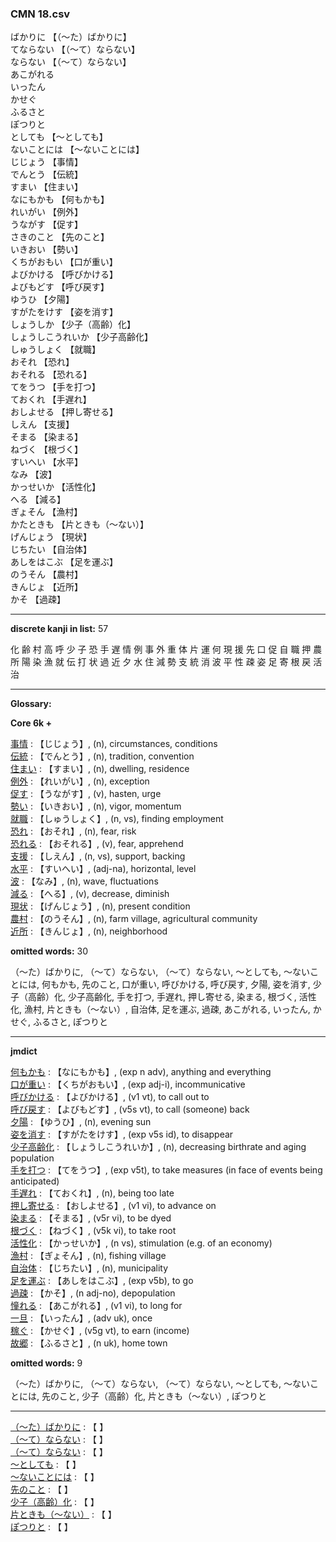 ### CMN 18.csv  
  

ばかりに 【（～た）ばかりに】   
てならない 【（～て）ならない】   
ならない 【（～て）ならない】   
あこがれる    
いったん    
かせぐ    
ふるさと    
ぽつりと    
としても 【～としても】   
ないことには 【～ないことには】   
じじょう 【事情】   
でんとう 【伝統】   
すまい 【住まい】   
なにもかも 【何もかも】   
れいがい 【例外】   
うながす 【促す】   
さきのこと 【先のこと】   
いきおい 【勢い】   
くちがおもい 【口が重い】   
よびかける 【呼びかける】   
よびもどす 【呼び戻す】   
ゆうひ 【夕陽】   
すがたをけす 【姿を消す】   
しょうしか 【少子（高齢）化】   
しょうしこうれいか 【少子高齢化】   
しゅうしょく 【就職】   
おそれ 【恐れ】   
おそれる 【恐れる】   
てをうつ 【手を打つ】   
ておくれ 【手遅れ】   
おしよせる 【押し寄せる】   
しえん 【支援】   
そまる 【染まる】   
ねづく 【根づく】   
すいへい 【水平】   
なみ 【波】   
かっせいか 【活性化】   
へる 【減る】   
ぎょそん 【漁村】   
かたときも 【片ときも（～ない）】   
げんじょう 【現状】   
じちたい 【自治体】   
あしをはこぶ 【足を運ぶ】   
のうそん 【農村】   
きんじょ 【近所】   
かそ 【過疎】  


----------------

__discrete kanji in list:__ 57 

化 齢 村 高 呼 少 子 恐 手 遅 情 例 事 外 重 体 片 運 何 現 援 先 口 促 自 職 押 農 所 陽 染 漁 就 伝 打 状 過 近 夕 水 住 減 勢 支 統 消 波 平 性 疎 姿 足 寄 根 戻 活 治

----------------
  
__Glossary:__  


__Core 6k +__  


[事情](https://ejje.weblio.jp/content/%E4%BA%8B%E6%83%85) : 【じじょう】, (n), circumstances, conditions  
[伝統](https://ejje.weblio.jp/content/%E4%BC%9D%E7%B5%B1) : 【でんとう】, (n), tradition, convention  
[住まい](https://ejje.weblio.jp/content/%E4%BD%8F%E3%81%BE%E3%81%84) : 【すまい】, (n), dwelling, residence  
[例外](https://ejje.weblio.jp/content/%E4%BE%8B%E5%A4%96) : 【れいがい】, (n), exception  
[促す](https://ejje.weblio.jp/content/%E4%BF%83%E3%81%99) : 【うながす】, (v), hasten, urge  
[勢い](https://ejje.weblio.jp/content/%E5%8B%A2%E3%81%84) : 【いきおい】, (n), vigor, momentum  
[就職](https://ejje.weblio.jp/content/%E5%B0%B1%E8%81%B7) : 【しゅうしょく】, (n, vs), finding employment  
[恐れ](https://ejje.weblio.jp/content/%E6%81%90%E3%82%8C) : 【おそれ】, (n), fear, risk  
[恐れる](https://ejje.weblio.jp/content/%E6%81%90%E3%82%8C%E3%82%8B) : 【おそれる】, (v), fear, apprehend  
[支援](https://ejje.weblio.jp/content/%E6%94%AF%E6%8F%B4) : 【しえん】, (n, vs), support, backing  
[水平](https://ejje.weblio.jp/content/%E6%B0%B4%E5%B9%B3) : 【すいへい】, (adj-na), horizontal, level  
[波](https://ejje.weblio.jp/content/%E6%B3%A2) : 【なみ】, (n), wave, fluctuations  
[減る](https://ejje.weblio.jp/content/%E6%B8%9B%E3%82%8B) : 【へる】, (v), decrease, diminish  
[現状](https://ejje.weblio.jp/content/%E7%8F%BE%E7%8A%B6) : 【げんじょう】, (n), present condition  
[農村](https://ejje.weblio.jp/content/%E8%BE%B2%E6%9D%91) : 【のうそん】, (n), farm village, agricultural community  
[近所](https://ejje.weblio.jp/content/%E8%BF%91%E6%89%80) : 【きんじょ】, (n), neighborhood  
 

__omitted words:__ 30  

（～た）ばかりに, （～て）ならない, （～て）ならない, ～としても, ～ないことには, 何もかも, 先のこと, 口が重い, 呼びかける, 呼び戻す, 夕陽, 姿を消す, 少子（高齢）化, 少子高齢化, 手を打つ, 手遅れ, 押し寄せる, 染まる, 根づく, 活性化, 漁村, 片ときも（～ない）, 自治体, 足を運ぶ, 過疎, あこがれる, いったん, かせぐ, ふるさと, ぽつりと 


----------------

__jmdict__  


[何もかも](https://ejje.weblio.jp/content/%E4%BD%95%E3%82%82%E3%81%8B%E3%82%82) : 【なにもかも】, (exp n adv), anything and everything  
[口が重い](https://ejje.weblio.jp/content/%E5%8F%A3%E3%81%8C%E9%87%8D%E3%81%84) : 【くちがおもい】, (exp adj-i), incommunicative  
[呼びかける](https://ejje.weblio.jp/content/%E5%91%BC%E3%81%B3%E3%81%8B%E3%81%91%E3%82%8B) : 【よびかける】, (v1 vt), to call out to  
[呼び戻す](https://ejje.weblio.jp/content/%E5%91%BC%E3%81%B3%E6%88%BB%E3%81%99) : 【よびもどす】, (v5s vt), to call (someone) back  
[夕陽](https://ejje.weblio.jp/content/%E5%A4%95%E9%99%BD) : 【ゆうひ】, (n), evening sun  
[姿を消す](https://ejje.weblio.jp/content/%E5%A7%BF%E3%82%92%E6%B6%88%E3%81%99) : 【すがたをけす】, (exp v5s id), to disappear  
[少子高齢化](https://ejje.weblio.jp/content/%E5%B0%91%E5%AD%90%E9%AB%98%E9%BD%A2%E5%8C%96) : 【しょうしこうれいか】, (n), decreasing birthrate and aging population  
[手を打つ](https://ejje.weblio.jp/content/%E6%89%8B%E3%82%92%E6%89%93%E3%81%A4) : 【てをうつ】, (exp v5t), to take measures (in face of events being anticipated)  
[手遅れ](https://ejje.weblio.jp/content/%E6%89%8B%E9%81%85%E3%82%8C) : 【ておくれ】, (n), being too late  
[押し寄せる](https://ejje.weblio.jp/content/%E6%8A%BC%E3%81%97%E5%AF%84%E3%81%9B%E3%82%8B) : 【おしよせる】, (v1 vi), to advance on  
[染まる](https://ejje.weblio.jp/content/%E6%9F%93%E3%81%BE%E3%82%8B) : 【そまる】, (v5r vi), to be dyed  
[根づく](https://ejje.weblio.jp/content/%E6%A0%B9%E3%81%A5%E3%81%8F) : 【ねづく】, (v5k vi), to take root  
[活性化](https://ejje.weblio.jp/content/%E6%B4%BB%E6%80%A7%E5%8C%96) : 【かっせいか】, (n vs), stimulation (e.g. of an economy)  
[漁村](https://ejje.weblio.jp/content/%E6%BC%81%E6%9D%91) : 【ぎょそん】, (n), fishing village  
[自治体](https://ejje.weblio.jp/content/%E8%87%AA%E6%B2%BB%E4%BD%93) : 【じちたい】, (n), municipality  
[足を運ぶ](https://ejje.weblio.jp/content/%E8%B6%B3%E3%82%92%E9%81%8B%E3%81%B6) : 【あしをはこぶ】, (exp v5b), to go  
[過疎](https://ejje.weblio.jp/content/%E9%81%8E%E7%96%8E) : 【かそ】, (n adj-no), depopulation  
[憧れる](https://ejje.weblio.jp/content/%E6%86%A7%E3%82%8C%E3%82%8B) : 【あこがれる】, (v1 vi), to long for  
[一旦](https://ejje.weblio.jp/content/%E4%B8%80%E6%97%A6) : 【いったん】, (adv uk), once  
[稼ぐ](https://ejje.weblio.jp/content/%E7%A8%BC%E3%81%90) : 【かせぐ】, (v5g vt), to earn (income)  
[故郷](https://ejje.weblio.jp/content/%E6%95%85%E9%83%B7) : 【ふるさと】, (n uk), home town  
 

__omitted words:__  9  

（～た）ばかりに, （～て）ならない, （～て）ならない, ～としても, ～ないことには, 先のこと, 少子（高齢）化, 片ときも（～ない）, ぽつりと  


----------------

[（～た）ばかりに](https://ejje.weblio.jp/content/%EF%BC%88%EF%BD%9E%E3%81%9F%EF%BC%89%E3%81%B0%E3%81%8B%E3%82%8A%E3%81%AB) : 【 】   
[（～て）ならない](https://ejje.weblio.jp/content/%EF%BC%88%EF%BD%9E%E3%81%A6%EF%BC%89%E3%81%AA%E3%82%89%E3%81%AA%E3%81%84) : 【 】   
[（～て）ならない](https://ejje.weblio.jp/content/%EF%BC%88%EF%BD%9E%E3%81%A6%EF%BC%89%E3%81%AA%E3%82%89%E3%81%AA%E3%81%84) : 【 】   
[～としても](https://ejje.weblio.jp/content/%EF%BD%9E%E3%81%A8%E3%81%97%E3%81%A6%E3%82%82) : 【 】   
[～ないことには](https://ejje.weblio.jp/content/%EF%BD%9E%E3%81%AA%E3%81%84%E3%81%93%E3%81%A8%E3%81%AB%E3%81%AF) : 【 】   
[先のこと](https://ejje.weblio.jp/content/%E5%85%88%E3%81%AE%E3%81%93%E3%81%A8) : 【 】   
[少子（高齢）化](https://ejje.weblio.jp/content/%E5%B0%91%E5%AD%90%EF%BC%88%E9%AB%98%E9%BD%A2%EF%BC%89%E5%8C%96) : 【 】   
[片ときも（～ない）](https://ejje.weblio.jp/content/%E7%89%87%E3%81%A8%E3%81%8D%E3%82%82%EF%BC%88%EF%BD%9E%E3%81%AA%E3%81%84%EF%BC%89) : 【 】   
[ぽつりと](https://ejje.weblio.jp/content/%E3%81%BD%E3%81%A4%E3%82%8A%E3%81%A8) : 【 】   
  

